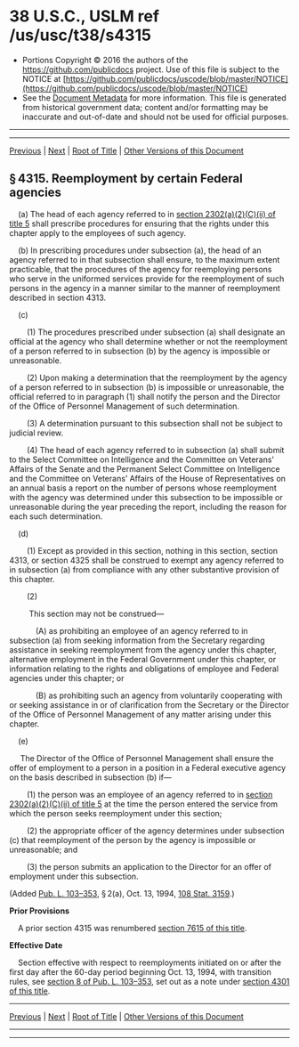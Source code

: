 ---
---

# 38 U.S.C., USLM ref /us/usc/t38/s4315

* Portions Copyright © 2016 the authors of the https://github.com/publicdocs project.
  Use of this file is subject to the NOTICE at [https://github.com/publicdocs/uscode/blob/master/NOTICE](https://github.com/publicdocs/uscode/blob/master/NOTICE)
* See the [Document Metadata](././../../../../../..//README.md) for more information.
  This file is generated from historical government data; content and/or formatting may be inaccurate and out-of-date and should not be used for official purposes.

----------
----------

[Previous](./../../../../../..//us/usc/t38/ptIII/ch43/schII/m__us_usc_t38_s4314.md) | [Next](./../../../../../..//us/usc/t38/ptIII/ch43/schII/m__us_usc_t38_s4316.md) | [Root of Title](./../../../../../../) | [Other Versions of this Document](https://publicdocs.github.io/go/links?ns=uslm&ref=%2Fus%2Fusc%2Ft38%2Fs4315)

## § 4315. Reemployment by certain Federal agencies

    (a) The head of each agency referred to in [section 2302(a)(2)(C)(ii) of title 5][/us/usc/t5/s2302/a/2/C/ii] shall prescribe procedures for ensuring that the rights under this chapter apply to the employees of such agency.

    (b) In prescribing procedures under subsection (a), the head of an agency referred to in that subsection shall ensure, to the maximum extent practicable, that the procedures of the agency for reemploying persons who serve in the uniformed services provide for the reemployment of such persons in the agency in a manner similar to the manner of reemployment described in section 4313.

    (c)

        (1) The procedures prescribed under subsection (a) shall designate an official at the agency who shall determine whether or not the reemployment of a person referred to in subsection (b) by the agency is impossible or unreasonable.

        (2) Upon making a determination that the reemployment by the agency of a person referred to in subsection (b) is impossible or unreasonable, the official referred to in paragraph (1) shall notify the person and the Director of the Office of Personnel Management of such determination.

        (3) A determination pursuant to this subsection shall not be subject to judicial review.

        (4) The head of each agency referred to in subsection (a) shall submit to the Select Committee on Intelligence and the Committee on Veterans’ Affairs of the Senate and the Permanent Select Committee on Intelligence and the Committee on Veterans’ Affairs of the House of Representatives on an annual basis a report on the number of persons whose reemployment with the agency was determined under this subsection to be impossible or unreasonable during the year preceding the report, including the reason for each such determination.

    (d)

        (1) Except as provided in this section, nothing in this section, section 4313, or section 4325 shall be construed to exempt any agency referred to in subsection (a) from compliance with any other substantive provision of this chapter.

        (2)

         This section may not be construed—

            (A) as prohibiting an employee of an agency referred to in subsection (a) from seeking information from the Secretary regarding assistance in seeking reemployment from the agency under this chapter, alternative employment in the Federal Government under this chapter, or information relating to the rights and obligations of employee and Federal agencies under this chapter; or

            (B) as prohibiting such an agency from voluntarily cooperating with or seeking assistance in or of clarification from the Secretary or the Director of the Office of Personnel Management of any matter arising under this chapter.

    (e)

     The Director of the Office of Personnel Management shall ensure the offer of employment to a person in a position in a Federal executive agency on the basis described in subsection (b) if—

        (1) the person was an employee of an agency referred to in [section 2302(a)(2)(C)(ii) of title 5][/us/usc/t5/s2302/a/2/C/ii] at the time the person entered the service from which the person seeks reemployment under this section;

        (2) the appropriate officer of the agency determines under subsection (c) that reemployment of the person by the agency is impossible or unreasonable; and

        (3) the person submits an application to the Director for an offer of employment under this subsection.

(Added [Pub. L. 103–353][/us/pl/103/353], § 2(a), Oct. 13, 1994, [108 Stat. 3159][/us/stat/108/3159].)

 __Prior Provisions__ 

    A prior section 4315 was renumbered [section 7615 of this title][/us/usc/t38/s7615].

 __Effective Date__ 

    Section effective with respect to reemployments initiated on or after the first day after the 60-day period beginning Oct. 13, 1994, with transition rules, see [section 8 of Pub. L. 103–353][/us/pl/103/353/s8], set out as a note under [section 4301 of this title][/us/usc/t38/s4301].

----------

[Previous](./../../../../../..//us/usc/t38/ptIII/ch43/schII/m__us_usc_t38_s4314.md) | [Next](./../../../../../..//us/usc/t38/ptIII/ch43/schII/m__us_usc_t38_s4316.md) | [Root of Title](./../../../../../../) | [Other Versions of this Document](https://publicdocs.github.io/go/links?ns=uslm&ref=%2Fus%2Fusc%2Ft38%2Fs4315)

----------
----------

[/us/usc/t5/s2302/a/2/C/ii]: https://publicdocs.github.io/go/links?ns=uslm&ref=%2Fus%2Fusc%2Ft5%2Fs2302%2Fa%2F2%2FC%2Fii
[/us/usc/t5/s2302/a/2/C/ii]: https://publicdocs.github.io/go/links?ns=uslm&ref=%2Fus%2Fusc%2Ft5%2Fs2302%2Fa%2F2%2FC%2Fii
[/us/pl/103/353]: https://publicdocs.github.io/go/links?ns=uslm&ref=%2Fus%2Fpl%2F103%2F353
[/us/stat/108/3159]: https://publicdocs.github.io/go/links?ns=uslm&ref=%2Fus%2Fstat%2F108%2F3159
[/us/usc/t38/s7615]: https://publicdocs.github.io/go/links?ns=uslm&ref=%2Fus%2Fusc%2Ft38%2Fs7615
[/us/pl/103/353/s8]: https://publicdocs.github.io/go/links?ns=uslm&ref=%2Fus%2Fpl%2F103%2F353%2Fs8
[/us/usc/t38/s4301]: https://publicdocs.github.io/go/links?ns=uslm&ref=%2Fus%2Fusc%2Ft38%2Fs4301


